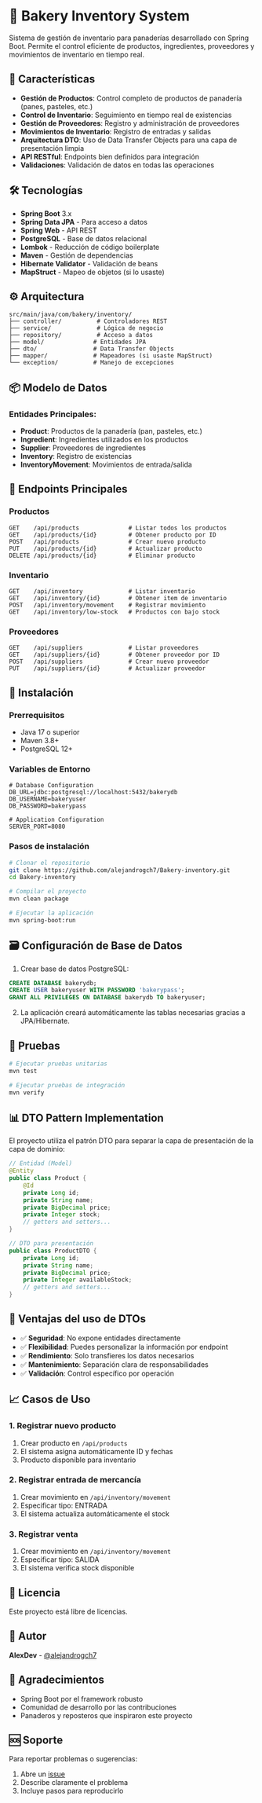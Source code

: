 # 🥖 Bakery Inventory System

Sistema de gestión de inventario para panaderías desarrollado con Spring Boot. Permite el control eficiente de productos, ingredientes, proveedores y movimientos de inventario en tiempo real.

## 🚀 Características

- **Gestión de Productos**: Control completo de productos de panadería (panes, pasteles, etc.)
- **Control de Inventario**: Seguimiento en tiempo real de existencias
- **Gestión de Proveedores**: Registro y administración de proveedores
- **Movimientos de Inventario**: Registro de entradas y salidas
- **Arquitectura DTO**: Uso de Data Transfer Objects para una capa de presentación limpia
- **API RESTful**: Endpoints bien definidos para integración
- **Validaciones**: Validación de datos en todas las operaciones

## 🛠️ Tecnologías

- **Spring Boot** 3.x
- **Spring Data JPA** - Para acceso a datos
- **Spring Web** - API REST
- **PostgreSQL** - Base de datos relacional
- **Lombok** - Reducción de código boilerplate
- **Maven** - Gestión de dependencias
- **Hibernate Validator** - Validación de beans
- **MapStruct** - Mapeo de objetos (si lo usaste)

## ⚙️ Arquitectura

```
src/main/java/com/bakery/inventory/
├── controller/          # Controladores REST
├── service/             # Lógica de negocio
├── repository/          # Acceso a datos
├── model/              # Entidades JPA
├── dto/                # Data Transfer Objects
├── mapper/             # Mapeadores (si usaste MapStruct)
└── exception/          # Manejo de excepciones
```

## 📦 Modelo de Datos

### Entidades Principales:
- **Product**: Productos de la panadería (pan, pasteles, etc.)
- **Ingredient**: Ingredientes utilizados en los productos
- **Supplier**: Proveedores de ingredientes
- **Inventory**: Registro de existencias
- **InventoryMovement**: Movimientos de entrada/salida

## 🎯 Endpoints Principales

### Productos
```
GET    /api/products              # Listar todos los productos
GET    /api/products/{id}         # Obtener producto por ID
POST   /api/products              # Crear nuevo producto
PUT    /api/products/{id}         # Actualizar producto
DELETE /api/products/{id}         # Eliminar producto
```

### Inventario
```
GET    /api/inventory             # Listar inventario
GET    /api/inventory/{id}        # Obtener item de inventario
POST   /api/inventory/movement    # Registrar movimiento
GET    /api/inventory/low-stock   # Productos con bajo stock
```

### Proveedores
```
GET    /api/suppliers             # Listar proveedores
GET    /api/suppliers/{id}        # Obtener proveedor por ID
POST   /api/suppliers             # Crear nuevo proveedor
PUT    /api/suppliers/{id}        # Actualizar proveedor
```

## 🚀 Instalación

### Prerrequisitos
- Java 17 o superior
- Maven 3.8+
- PostgreSQL 12+

### Variables de Entorno
```env
# Database Configuration
DB_URL=jdbc:postgresql://localhost:5432/bakerydb
DB_USERNAME=bakeryuser
DB_PASSWORD=bakerypass

# Application Configuration
SERVER_PORT=8080
```

### Pasos de instalación
```bash
# Clonar el repositorio
git clone https://github.com/alejandrogch7/Bakery-inventory.git
cd Bakery-inventory

# Compilar el proyecto
mvn clean package

# Ejecutar la aplicación
mvn spring-boot:run
```

## 🗃️ Configuración de Base de Datos

1. Crear base de datos PostgreSQL:
```sql
CREATE DATABASE bakerydb;
CREATE USER bakeryuser WITH PASSWORD 'bakerypass';
GRANT ALL PRIVILEGES ON DATABASE bakerydb TO bakeryuser;
```

2. La aplicación creará automáticamente las tablas necesarias gracias a JPA/Hibernate.

## 🧪 Pruebas

```bash
# Ejecutar pruebas unitarias
mvn test

# Ejecutar pruebas de integración
mvn verify
```

## 📊 DTO Pattern Implementation

El proyecto utiliza el patrón DTO para separar la capa de presentación de la capa de dominio:

```java
// Entidad (Model)
@Entity
public class Product {
    @Id
    private Long id;
    private String name;
    private BigDecimal price;
    private Integer stock;
    // getters and setters...
}

// DTO para presentación
public class ProductDTO {
    private Long id;
    private String name;
    private BigDecimal price;
    private Integer availableStock;
    // getters and setters...
}
```

## 🎨 Ventajas del uso de DTOs

- ✅ **Seguridad**: No expone entidades directamente
- ✅ **Flexibilidad**: Puedes personalizar la información por endpoint
- ✅ **Rendimiento**: Solo transfieres los datos necesarios
- ✅ **Mantenimiento**: Separación clara de responsabilidades
- ✅ **Validación**: Control específico por operación

## 📈 Casos de Uso

### 1. Registrar nuevo producto
1. Crear producto en `/api/products`
2. El sistema asigna automáticamente ID y fechas
3. Producto disponible para inventario

### 2. Registrar entrada de mercancía
1. Crear movimiento en `/api/inventory/movement`
2. Especificar tipo: ENTRADA
3. El sistema actualiza automáticamente el stock

### 3. Registrar venta
1. Crear movimiento en `/api/inventory/movement`
2. Especificar tipo: SALIDA
3. El sistema verifica stock disponible

## 📄 Licencia

Este proyecto está libre de licencias.

## 👥 Autor

**AlexDev** - [@alejandrogch7](https://github.com/alejandrogch7)

## 🙏 Agradecimientos

- Spring Boot por el framework robusto
- Comunidad de desarrollo por las contribuciones
- Panaderos y reposteros que inspiraron este proyecto

## 🆘 Soporte

Para reportar problemas o sugerencias:
1. Abre un [issue](https://github.com/alejandrogch7/Bakery-inventory/issues)
2. Describe claramente el problema
3. Incluye pasos para reproducirlo
